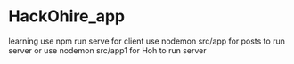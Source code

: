 # HackOhire_app
learning
use npm run serve for client
use nodemon src/app for posts to run server
or
use nodemon src/app1 for Hoh to run server
